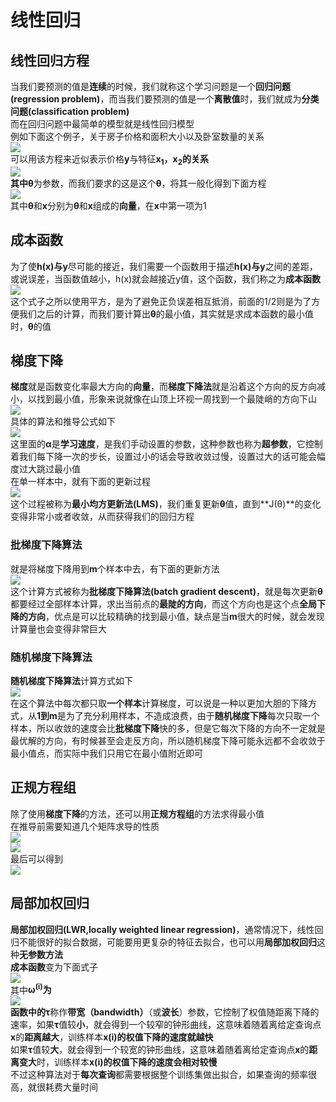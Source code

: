 
# 线性回归

## 线性回归方程

当我们要预测的值是**连续**的时候，我们就称这个学习问题是一个**回归问题(regression problem)**，而当我们要预测的值是一个**离散值**时，我们就成为**分类问题(classification problem)**  
而在回归问题中最简单的模型就是线性回归模型  
例如下面这个例子，关于房子价格和面积大小以及卧室数量的关系  
![](https://aswz.github.io/assets/img/线性回归/线性回归例子.png)  
可以用该方程来近似表示价格**y**与特征**x<sub>1</sub>，x<sub>2</sub>**的关系  
![](https://aswz.github.io/assets/img/线性回归/线性回归方程.gif)  
其中**θ**为参数，而我们要求的这是这个**θ**，将其一般化得到下面方程  
![](https://aswz.github.io/assets/img/线性回归/线性回归方程一般化.gif)  
其中**θ**和**x**分别为**θ**和**x**组成的**向量**，在**x**中第一项为1  

## 成本函数

为了使**h(x)**与**y**尽可能的接近，我们需要一个函数用于描述**h(x)**与**y**之间的差距，或说误差，当函数值越小，h(x)就会越接近y值，这个函数，我们称之为**成本函数**  
![](https://aswz.github.io/assets/img/线性回归/成本函数.gif)  
这个式子之所以使用平方，是为了避免正负误差相互抵消，前面的1/2则是为了方便我们之后的计算，而我们要计算出**θ**的最小值，其实就是求成本函数的最小值时，**θ**的值  

## 梯度下降

**梯度**就是函数变化率最大方向的**向量**，而**梯度下降法**就是沿着这个方向的反方向减小，以找到最小值，形象来说就像在山顶上环视一周找到一个最陡峭的方向下山  
![](https://aswz.github.io/assets/img/线性回归/梯度下降.png)  
具体的算法和推导公式如下  
![](https://aswz.github.io/assets/img/线性回归/梯度下降算法.jpg)  
这里面的**α**是**学习速度**，是我们手动设置的参数，这种参数也称为**超参数**，它控制着我们每下降一次的步长，设置过小的话会导致收敛过慢，设置过大的话可能会幅度过大跳过最小值  
在单一样本中，就有下面的更新过程  
![](https://aswz.github.io/assets/img/线性回归/最小均方更新法.png)  
这个过程被称为**最小均方更新法(LMS)**，我们重复更新**θ**值，直到**J(θ)**的变化变得非常小或者收敛，从而获得我们的回归方程  

### 批梯度下降算法

就是将梯度下降用到**m**个样本中去，有下面的更新方法  
![](https://aswz.github.io/assets/img/线性回归/批梯度下降算法.jpg)  
这个计算方式被称为**批梯度下降算法(batch gradient descent)**，就是每次更新**θ**都要经过全部样本计算，求出当前点的**最陡的方向**，而这个方向也是这个点**全局下降的方向**，优点是可以比较精确的找到最小值，缺点是当**m**很大的时候，就会发现计算量也会变得非常巨大  

### 随机梯度下降算法

**随机梯度下降算法**计算方式如下  
![](https://aswz.github.io/assets/img/线性回归/随机梯度下降.png)  
在这个算法中每次都只取**一个样本**计算梯度，可以说是一种以更加大胆的下降方式，从**1到m**是为了充分利用样本，不造成浪费，由于**随机梯度下降**每次只取一个样本，所以收敛的速度会比**批梯度下降**快的多，但是它每次下降的方向不一定就是最优解的方向，有时候甚至会走反方向，所以随机梯度下降可能永远都不会收敛于最小值点，而实际中我们只用它在最小值附近即可  

## 正规方程组

除了使用**梯度下降**的方法，还可以用**正规方程组**的方法求得最小值  
在推导前需要知道几个矩阵求导的性质  
![](https://aswz.github.io/assets/img/线性回归/矩阵求导性质.png)  
![](https://aswz.github.io/assets/img/线性回归/正规方程组推导.png)  
最后可以得到  
![](https://aswz.github.io/assets/img/线性回归/正规方程组求参数.gif)  
    

## 局部加权回归

**局部加权回归(LWR,locally weighted linear regression)**，通常情况下，线性回归不能很好的拟合数据，可能要用更复杂的特征去拟合，也可以用**局部加权回归**这种**无参数方法**  
**成本函数**变为下面式子  
![](https://aswz.github.io/assets/img/线性回归/局部加权回归.png)  
其中**ω<sup>(i)</sup>**为  
![](https://aswz.github.io/assets/img/线性回归/指数衰减函数.png)  
函数中的**τ**称作**带宽（bandwidth）**（或**波长**）参数，它控制了权值随距离下降的速率，如果**τ**值较**小**，就会得到一个较窄的钟形曲线，这意味着随着离给定查询点**x**的**距离越大**，训练样本**x(i)**的**权值下降的速度就越快**  
如果**τ**值较**大**，就会得到一个较宽的钟形曲线，这意味着随着离给定查询点**x**的**距离变大**时，训练样本**x(i)**的**权值下降的速度会相对较慢**  
不过这种算法对于**每次查询**都需要根据整个训练集做出拟合，如果查询的频率很高，就很耗费大量时间  


